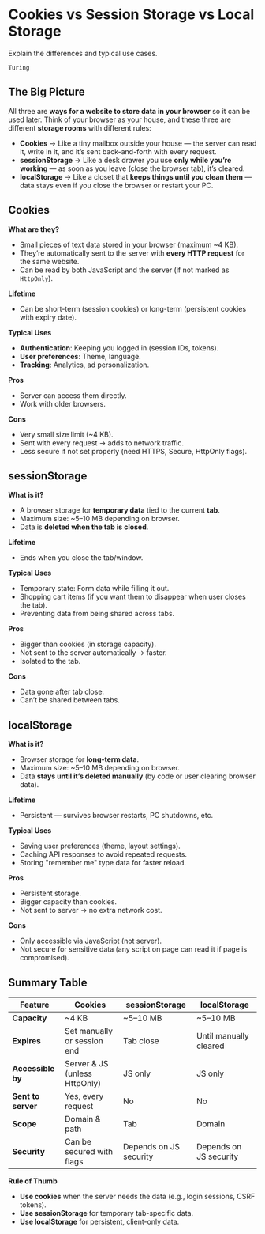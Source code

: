 # Cookies vs Session Storage vs Local Storage
Explain the differences and typical use cases.

`Turing`

## The Big Picture

All three are **ways for a website to store data in your browser** so it can be used later.
Think of your browser as your house, and these three are different **storage rooms** with different rules:

* **Cookies** → Like a tiny mailbox outside your house — the server can read it, write in it, and it’s sent back-and-forth with every request.
* **sessionStorage** → Like a desk drawer you use **only while you’re working** — as soon as you leave (close the browser tab), it’s cleared.
* **localStorage** → Like a closet that **keeps things until you clean them** — data stays even if you close the browser or restart your PC.



## Cookies

**What are they?**

* Small pieces of text data stored in your browser (maximum \~4 KB).
* They’re automatically sent to the server with **every HTTP request** for the same website.
* Can be read by both JavaScript and the server (if not marked as `HttpOnly`).

**Lifetime**

* Can be short-term (session cookies) or long-term (persistent cookies with expiry date).

**Typical Uses**

* **Authentication**: Keeping you logged in (session IDs, tokens).
* **User preferences**: Theme, language.
* **Tracking**: Analytics, ad personalization.

**Pros**

* Server can access them directly.
* Work with older browsers.

**Cons**

* Very small size limit (\~4 KB).
* Sent with every request → adds to network traffic.
* Less secure if not set properly (need HTTPS, Secure, HttpOnly flags).



## sessionStorage

**What is it?**

* A browser storage for **temporary data** tied to the current **tab**.
* Maximum size: \~5–10 MB depending on browser.
* Data is **deleted when the tab is closed**.

**Lifetime**

* Ends when you close the tab/window.

**Typical Uses**

* Temporary state: Form data while filling it out.
* Shopping cart items (if you want them to disappear when user closes the tab).
* Preventing data from being shared across tabs.

**Pros**

* Bigger than cookies (in storage capacity).
* Not sent to the server automatically → faster.
* Isolated to the tab.

**Cons**

* Data gone after tab close.
* Can’t be shared between tabs.



## localStorage

**What is it?**

* Browser storage for **long-term data**.
* Maximum size: \~5–10 MB depending on browser.
* Data **stays until it’s deleted manually** (by code or user clearing browser data).

**Lifetime**

* Persistent — survives browser restarts, PC shutdowns, etc.

**Typical Uses**

* Saving user preferences (theme, layout settings).
* Caching API responses to avoid repeated requests.
* Storing "remember me" type data for faster reload.

**Pros**

* Persistent storage.
* Bigger capacity than cookies.
* Not sent to server → no extra network cost.

**Cons**

* Only accessible via JavaScript (not server).
* Not secure for sensitive data (any script on page can read it if page is compromised).



## Summary Table

| Feature            | Cookies                       | sessionStorage         | localStorage           |
| ------------------ | ----------------------------- | ---------------------- | ---------------------- |
| **Capacity**       | \~4 KB                        | \~5–10 MB              | \~5–10 MB              |
| **Expires**        | Set manually or session end   | Tab close              | Until manually cleared |
| **Accessible by**  | Server & JS (unless HttpOnly) | JS only                | JS only                |
| **Sent to server** | Yes, every request            | No                     | No                     |
| **Scope**          | Domain & path                 | Tab                    | Domain                 |
| **Security**       | Can be secured with flags     | Depends on JS security | Depends on JS security |



**Rule of Thumb**

* **Use cookies** when the server needs the data (e.g., login sessions, CSRF tokens).
* **Use sessionStorage** for temporary tab-specific data.
* **Use localStorage** for persistent, client-only data.